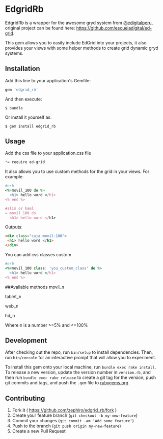 # EdgridRb

EdgridRb is a wrapper for the awesome gryd system from [@edigitalperu](https://github.com/escueladigital), original project can be found here: https://github.com/escueladigital/ed-grid.

This gem allows you to easily include EdGrid into your projects, it also provides your views with some helper methods to create grid dynamic gryd systems.

## Installation

Add this line to your application's Gemfile:

```ruby
gem 'edgrid_rb'
```

And then execute:

    $ bundle

Or install it yourself as:

    $ gem install edgrid_rb

## Usage

Add the css file to your application.css file
```css
*= require ed-grid
```

It also allows you to use custom methods for the grid in your views. For example:

```ruby
#erb
<%=movil_100 do %>
  <h1> hello word </h1>
<% end %>

#slim or haml
= movil_100 do
  <h1> hello word </h1>
```

Outputs:
```html
<div class="caja movil-100">
 <h1> hello word </h1>
</div>
```

You can add css classes custom

```ruby
#erb
<%=movil_100 class: 'you_custom_class' do %>
  <h1> hello word </h1>
<% end %>
```

##Available methods
movil_n

tablet_n

web_n

hd_n

Where n is a number >=5% and <=100%

## Development

After checking out the repo, run `bin/setup` to install dependencies. Then, run `bin/console` for an interactive prompt that will allow you to experiment.

To install this gem onto your local machine, run `bundle exec rake install`. To release a new version, update the version number in `version.rb`, and then run `bundle exec rake release` to create a git tag for the version, push git commits and tags, and push the `.gem` file to [rubygems.org](https://rubygems.org).

## Contributing

1. Fork it ( https://github.com/zephiro/edgrid_rb/fork )
2. Create your feature branch (`git checkout -b my-new-feature`)
3. Commit your changes (`git commit -am 'Add some feature'`)
4. Push to the branch (`git push origin my-new-feature`)
5. Create a new Pull Request
